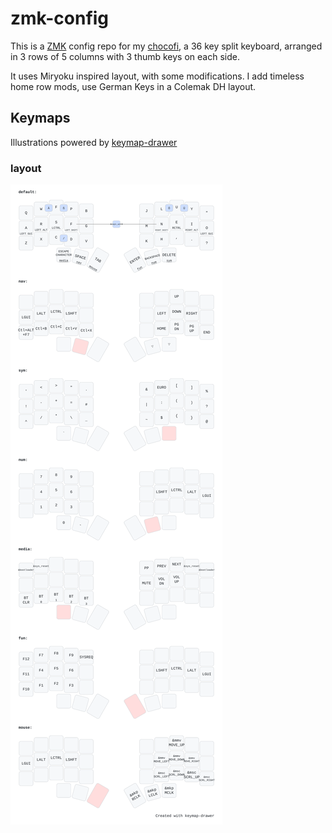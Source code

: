 # zmk-config

This is a [ZMK](https://zmk.dev) config repo for my [chocofi](https://github.com/pashutk/chocofi), a 36 key split keyboard, arranged in 3 rows of 5 columns with 3 thumb keys on each side.

It uses Miryoku inspired layout, with some modifications. I add timeless home row mods, use German Keys in a Colemak DH layout. 

## Keymaps

Illustrations powered by [keymap-drawer](https://caksoylar.github.io/keymap-drawer?keymap_yaml=H4sIAAAAAAAC_-1ZzXPbRBS_568QBbx2cYI_8tEKyqDIcmKiyEaSk6YhUZ1YM_X4Q66llHqCmaE3mIELDAc4AQcGBrgQLjBckv-kfwmrfSvtSrEaM047ntY56Mm_33u7b9--Xe3bdBpD58QThdOH3bbVtodHTmPQFIVjZ9CzrYHjNTy7mRV8skM1VWmvWjctt99peVbx8YpVHC1gzh644oIglJSyLxaFU6z6YVZwRQHdRyMC7YaEkhUeYOIQgcLTJ79RFZ_UgTw_4zCTYGXN0hm2F2Aqw-oEO2RAhQDnZ4BUybMWshJhVdnUuTYMAJWyKUiqyfASwzfqFYaXGW5sVsqcxQZheifdfqNpucMuYzYTmQ8Io1c2Ni81t5XggMqZRDxG-A84f4TRybhHnnfJUybPndBunRhtK6WKxAdcI7DX6jRtALdZT1mYyneY9hL0J3Kz-DaBPoL5_YQjFEOWagrXKzcdprSeMG6jJslgtFPZZvC6JG8lUIpmKnpi6Dkvgkw7P2PZ_PTbf7OCN-zbOAaDRs8dTcCgi19ojl98Ho6XKD6wO83RlG3_HbT9HeLh3wP4ywj8ZwB_jSZr_ofA4DM0nadzZs5cJ3M47aL8NcjsL1CgM_16fFaH_wQdfh9Zkn8E8FcR-CyAv5lwpf4YGDyZr9Q5M0MMOSyIL-WQ0cVftouuVPoJBS9O-Ha13cvGXPw8RaOx_Rl9-mpFjx1VYSGh12D8h-T5BmCnNLlGLDboJv0qnPIflzUKjiiIblHL2yDfYqrvo3HlET64AxwtNVIUjZzQ04AZm3wZkxn_yYXiIM01uYzitRBRyXAqK7wK7poovMsprKJocQSDf4-PyOKlGulGEJs3aWxep_ImlftUHnDRztHA7vNt5yl4wIMFCmZ5sAjgEgfdoXp3Andx8RayVkJRdL35uMR7ikspmoF0-KlHra71sTNowm9VSpM4Z-CXkVY30vcyGd5Ertb2gPUp8lZSylwW9ezHntVp9WzL7nn2gEYg1R_Yj1rOictT4GVNMkxlXAlHQiNXNVOv0uz1MxZeaNTYD5JdvKM-yir_6q6WXJbXa4Kk69XdaCZy9xk-lFSicw7rbJ3FfCopqkIHGYa-7REti2iF8fehSMBjItW2h9bA7tsNL0Lg6WCm_2MvJtcPUjosuTNkvjACLmcmyTHcN6QNsVW0kk_5BfiLPjfEvzMpd-jiYLk2jVV5DcQtELdB5HOzciBJHTmO13EaTbw4wLdlECsgVqnD-RlxWK3KW9QlEAUQRQoWnkOf63hPUHV2VwQLE-_To0tYjmD0Fmz2z7DrZBFpimHg_UKOQ1LdrMaxiibze8AsD26nqgolDS4d63Qr9LF6bWZcn_gWoaYrcNVaU6U9_P2qGzAeTblrJizkmVgDqjjPwJnOwMk_DFem4KzXSSw_xxcT8ZyOpfx1OeP_80lM-vg--7Tw3C8dk3IhfqgZf0YovMJnhOmT8gUn4rHTPXJccWFR6IvCfr6QFfJrB1i_7ZdOtnts5fy5dkQht-RPcwPDntNHgf4q1i-G-seNvhsWdRGbI8fznG5otozNVuLd_AfrVozRUB4AAA%3D%3D)

### layout

![layout](./layout.svg)
